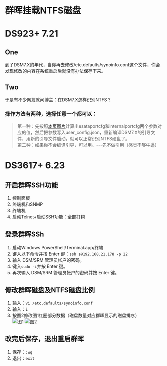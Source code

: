 # 群晖挂载NTFS磁盘

# DS923+ 7.21
## One  
到了DSM7.X的年代，当你再去修改/etc.defaults/synoinfo.conf这个文件，你会发现修改的内容在系统重启后就没有办法保存下来。
## Two  
于是有不少网友就问博主：在DSM7.X怎样识别NTFS？
### 操作方法有两种，选择任意一个都可以：  
>第一种：先按照[本页图片](#pic1)计算出esataportcfg和internalportcfg两个参数对应的值，然后把参数写入user_config.json，重新编译DSM7.X的引导文件，用新的引导文件启动，就可以正常识别NTFS硬盘了。  
>第二种：如果你不会编译引导，可以用。---先不做引用（感觉不够牛逼）

# DS3617+ 6.23
## 开启群晖SSH功能
1. 控制面板
2. 终端机和SNMP
3. 终端机
4. 启动Telnet+启动SSH功能：全部打钩
## 登录群晖SSh
1. 启动Windows PowerShell/Terminal.app/终端
2. 键入以下命令并按 Enter 键：```ssh s@192.168.21.178 -p 22```
3. 输入 DSM/SRM 管理员帐户的密码。
4. 键入```sudo -i```并按 Enter 键。
5. 再次输入 DSM/SRM 管理员帐户的密码并按 Enter 键。
## 修改群晖磁盘及NTFS磁盘比例  
1. 输入：```vi /etc.defaults/synoinfo.conf```
2. 输入：```i```
1. 按图2修改图1红圈部分数据（磁盘数量对应群晖显示的磁盘排序）<a id="pic1"></a>  
![图1](https://wp.gxnas.com/wp-content/uploads/2018/07/20180222150454_98932.png)
![图2](https://wp.gxnas.com/wp-content/uploads/2018/07/20180222150454_21862.png)
## 改完后保存，退出重启群晖
1. 保存：```:wq```
1. 退出：```exit```
